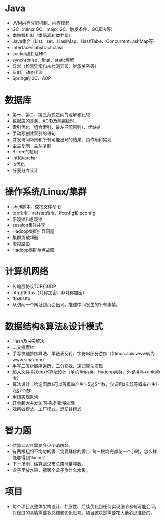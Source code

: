 
# Java
* JVM内存分配机制、内存模型
* GC（minor GC、major GC、触发条件、GC算法等）
* 类加载机制（类隔离和类共享）
* Java集合（List、set、HashMap、HashTable、ConcurrentHashMap等）
* interface和abstract class
* socket编程及NIO
* synchronize、final、static理解
* 异常（检测异常和未检测异常、继承关系等）
* 反射、动态代理
* Spring的IOC、AOP
# 数据库
* 第一、第二、第三范式之间的理解和比较
* 数据库的事务、ACID及隔离级别
* 索引优化（组合索引、最左匹配原则）、优缺点
* 手动写创建索引的语句
* 并发访问场景和所有可能出现的结果、锁作用和实现
* 主主复制、主从复制
* B-tree的应用
* int和varchar
* io优化
* 分表分库设计
# 操作系统/Linux/集群
* shell脚本、查找文件命令
* top命令、netstat命令、ifconfig和ipconfig
* 乐观锁和悲观锁
* session集群共享
* Hadoop集群扩容问题
* 集群负载均衡
* 虚拟路由
* Hadoop集群单点故障
# 计算机网络
* 传输层协议TCP和UDP
* http和https（对称加密、非对称加密）
* ftp和sftp
* 从访问一个网址到页面出现，描述中间发生的所有事情。
# 数据结构&算法&设计模式
* Hash及冲突解决
* 二叉搜索树
* 手写快速排序算法、单链表反转、字符串部分逆序（如moc.anis.www转为www.sina.com）
* 手写二叉树层序遍历、二分查找、递归算法实现
* 超大文件寻找top K算法设计（单机1M内存、Hadoop集群、外部排序+uniq命令）
* 算法设计：给定函数a可以等概率产生1-5这5个数，仅调用a实现等概率产生1-7这7个数
* 用栈实现队列
* 订单超大并发访问-队列批量处理
* 观察者模式、工厂模式、适配器模式
# 智力题
* 估算武汉市需要多少个消防站。
* 有两根粗细不均匀的香（烧香拜佛的香），每一根烧完都花一个小时，怎么样能够得到15min？
* 下一场雨，估算武汉市总降雨量吨数。
* 盒子里放水果，猜哪个盒子放什么水果。
# 项目
* 每个项目从整体架构设计、扩展性、后续优化到任何实现细节都有可能会问。对做过的事情需要多总结和优化思考。项目这块是需要花大量心思准备的。